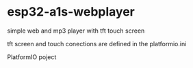 # esp32-a1s-webplayer

simple web and mp3 player with tft touch screen

tft screen and touch conections are defined in the platformio.ini

PlatformIO poject


